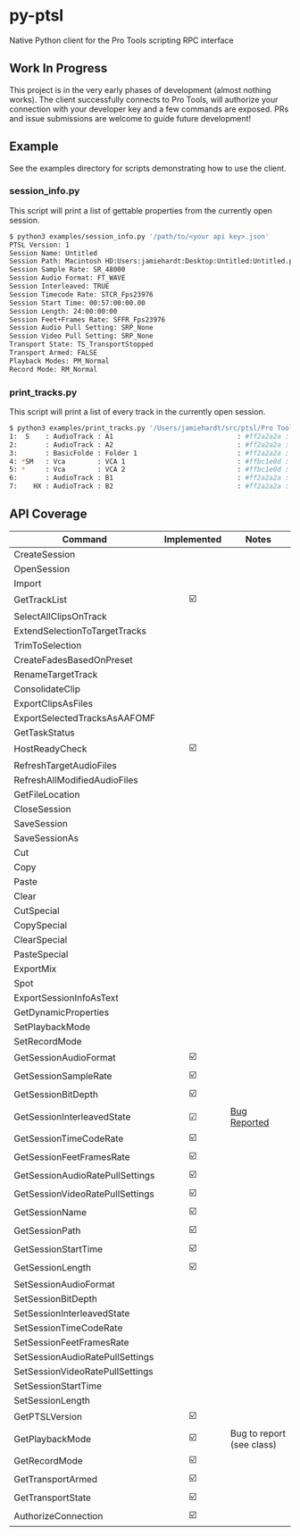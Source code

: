 # py-ptsl

Native Python client for the Pro Tools scripting RPC interface

## Work In Progress

This project is in the very early phases of development (almost nothing works). The 
client successfully connects to Pro Tools, will authorize your connection with your
developer key and a few commands are exposed. PRs and issue submissions are welcome
to guide future development!

## Example

See the examples directory for scripts demonstrating how to use the client.

### session_info.py

This script will print a list of gettable properties from the currently open session.

```sh
$ python3 examples/session_info.py '/path/to/<your api key>.json'  
PTSL Version: 1
Session Name: Untitled
Session Path: Macintosh HD:Users:jamiehardt:Desktop:Untitled:Untitled.ptx
Session Sample Rate: SR_48000
Session Audio Format: FT_WAVE
Session Interleaved: TRUE
Session Timecode Rate: STCR_Fps23976
Session Start Time: 00:57:00:00.00
Session Length: 24:00:00:00
Session Feet+Frames Rate: SFFR_Fps23976
Session Audio Pull Setting: SRP_None
Session Video Pull Setting: SRP_None
Transport State: TS_TransportStopped
Transport Armed: FALSE
Playback Modes: PM_Normal
Record Mode: RM_Normal
```
### print_tracks.py

This script will print a list of every track in the currently open session.

```sh
$ python3 examples/print_tracks.py '/Users/jamiehardt/src/ptsl/Pro Tools Scripting SDK_jamiehardt@me.com.json'  
1:  S    : AudioTrack : A1                               : #ff2a2a2a : {00000000-2a000000-d4cbe0df-2590e43e}
2:       : AudioTrack : A2                               : #ff2a2a2a : {00000000-2a000000-d4cbe0df-ac40203f}
3:       : BasicFolde : Folder 1                         : #ff2a2a2a : {00000000-2a000000-de01e1df-2d2b4575}
4: *SM   : Vca        : VCA 1                            : #ffbc1e0d : {00000000-2a000000-a301e1df-f690ac51}
5: *     : Vca        : VCA 2                            : #ffbc1e0d : {00000000-2a000000-a301e1df-5b0aad51}
6:       : AudioTrack : B1                               : #ff2a2a2a : {00000000-2a000000-d4cbe0df-d3ae273f}
7:    HX : AudioTrack : B2                               : #ff2a2a2a : {00000000-2a000000-d4cbe0df-cc3b283f}
```

## API Coverage

|Command| Implemented | Notes |
| ----- | :---------: | ----- |
|CreateSession| |
|OpenSession|  |
|Import|  |
|GetTrackList| ☑️ |
|SelectAllClipsOnTrack|  |
|ExtendSelectionToTargetTracks|   |
|TrimToSelection|  |
|CreateFadesBasedOnPreset|  |
|RenameTargetTrack|  |
|ConsolidateClip|  |
|ExportClipsAsFiles|  |
|ExportSelectedTracksAsAAFOMF|  |
|GetTaskStatus|  |
|HostReadyCheck| ☑️ |
|RefreshTargetAudioFiles|  |
|RefreshAllModifiedAudioFiles|   |
|GetFileLocation|  |
|CloseSession|  |
|SaveSession|  |
|SaveSessionAs|  |
|Cut|  |
|Copy|  |
|Paste|  |
|Clear|  |
|CutSpecial|  |
|CopySpecial|  |
|ClearSpecial|  |
|PasteSpecial|  |
|ExportMix|  |
|Spot|  |
|ExportSessionInfoAsText|  |
|GetDynamicProperties|  |
|SetPlaybackMode|  |
|SetRecordMode|  |
|GetSessionAudioFormat| ☑️ |
|GetSessionSampleRate| ☑️ |
|GetSessionBitDepth| ☑️ |
|GetSessionInterleavedState| ☑ | [Bug Reported](https://duc.avid.com/showthread.php?p=2658177#post2658177) |
|GetSessionTimeCodeRate| ☑️ |
|GetSessionFeetFramesRate| ☑️ |
|GetSessionAudioRatePullSettings| ☑️ |
|GetSessionVideoRatePullSettings| ☑️ |
|GetSessionName| ☑️ |
|GetSessionPath| ☑️ |
|GetSessionStartTime| ☑️ |
|GetSessionLength| ☑️ |
|SetSessionAudioFormat|  |
|SetSessionBitDepth|  |
|SetSessionInterleavedState|  |
|SetSessionTimeCodeRate|  |
|SetSessionFeetFramesRate|  |
|SetSessionAudioRatePullSettings|  |
|SetSessionVideoRatePullSettings|  |
|SetSessionStartTime|  |
|SetSessionLength|  |
|GetPTSLVersion| ☑️ |
|GetPlaybackMode| ☑️ | Bug to report (see class) |
|GetRecordMode| ☑️ |
|GetTransportArmed| ☑️ |
|GetTransportState| ☑️ |
|AuthorizeConnection| ☑️ |
